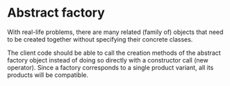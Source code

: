 # Abstract factory

With real-life problems, there are many related (family of) objects that need to be created together without specifying their concrete classes.

The client code should be able to call the creation methods of the abstract factory object instead of doing so directly with a constructor call (new operator). Since a factory corresponds to a single product variant, all its products will be compatible.
